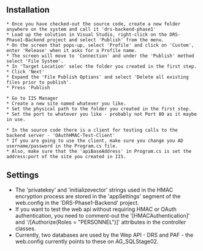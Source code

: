 
## Installation

	* Once you have checked-out the source code, create a new folder anywhere on the system and call it 'drs-backend-phase1'
	* Load up the solution in Visual Studio, right-click on the DRS-Phase1-Backend project and select 'Publish' from the menu.
	* On the screen that pops-up, select 'Profile' and click on 'Custom', enter 'Release' when it asks for a Profile name.
	* The screen will move to 'Connection' and under the 'Publish' method select 'File System'.
	* In 'Target Location' selec the folder you created in the first step.
	* Click 'Next'
	* Expand the 'File Publish Options' and select 'Delete all existing files prior to publish'.
	* Press 'Publish
	
	* Go to IIS Manager
	* Create a new site named whatever you like.
	* Set the physical path to the folder you created in the first step.
	* Set the port to whatever you like - probably not Port 80 as it maybe in use.
	
	* In the source code there is a client for testing calls to the backend server - 'OAuthHMAC-Test-Client'
	* If you are going to use the client, make sure you change you AD username/password in the Program.cs file.
	* Also, make sure that the 'apiBaseAddress' in Program.cs is set the address:port of the site you created in IIS.

## Settings

  * The 'privatekey' and 'initializevector' strings used in the HMAC encryption process are stored in the 'appSettings' segment of the web.config in the 'DRS-Phase1-Backend' project.  
  * If you want to test the web api without requiring HMAC or OAuth authentication, you need to comment-out the '[HMACAuthentication]' and '/[Authorize(Roles = "PERSONNEL")]' attributes in the controller classes.
  * Currently, two databases are used by the Wep API - DRS and PAF - the web.config currently points to these on AG_SQLStage02.
